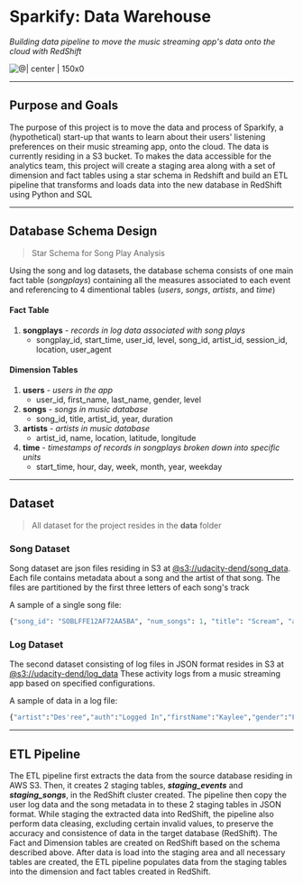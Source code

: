 # Sparkify: Data Warehouse
*Building data pipeline to move the music streaming app's data onto the cloud with RedShift*

![@| center | 150x0](https://d2adhoc2vrfpqj.cloudfront.net/2020/03/AmazonRedshift.png)

---
## Purpose and Goals

The purpose of this project is to move the data and process of Sparkify, a (hypothetical) start-up that wants to learn about their users' listening preferences on their music streaming app, onto the cloud. The data is currently residing in a S3 bucket. To makes the data accessible for the analytics team, this project will create a staging area along with a set of dimension and fact tables using a star schema in Redshift and build an ETL pipeline that transforms and loads data into the new database in RedShift using Python and SQL

---
## Database Schema Design
> Star Schema for Song Play Analysis

Using the song and log datasets, the database schema consists of one main fact table (*songplays*) containing all the measures associated to each event and referencing to 4 dimentional tables (*users*, *songs*, *artists*, and *time*)


#### Fact Table
1. **songplays** - *records in log data associated with song plays*
    - songplay_id, start_time, user_id, level, song_id, artist_id, session_id, location, user_agent

#### Dimension Tables
1. **users** - *users in the app*
    - user_id, first_name, last_name, gender, level
2. **songs** - *songs in music database*
    - song_id, title, artist_id, year, duration
3. **artists** - *artists in music database*
    - artist_id, name, location, latitude, longitude
4. **time** - *timestamps of records in songplays broken down into specific units*
    - start_time, hour, day, week, month, year, weekday

---
## Dataset
> All dataset for the project resides in the **data** folder

### Song Dataset
Song dataset are json files residing in S3 at [@s3://udacity-dend/song_data](https://s3.console.aws.amazon.com/s3/buckets/udacity-dend/song-data/?region=us-west-2&tab=overview). Each file contains metadata about a song and the artist of that song. The files are partitioned by the first three letters of each song's track

A sample of a single song file:

```Python
{"song_id": "SOBLFFE12AF72AA5BA", "num_songs": 1, "title": "Scream", "artist_name": "Adelitas Way", "artist_latitude": null, "year": 2009, "duration": 213.9424, "artist_id": "ARJNIUY12298900C91", "artist_longitude": null, "artist_location": ""}
```

### Log Dataset
The second dataset consisting of log files in JSON format resides in S3 at [@s3://udacity-dend/log_data](https://s3.console.aws.amazon.com/s3/buckets/udacity-dend/log-data/?region=us-west-2&tab=overview) These activity logs from a music streaming app based on specified configurations.

A sample of data in a log file:

```Python
{"artist":"Des'ree","auth":"Logged In","firstName":"Kaylee","gender":"F","itemInSession":1,"lastName":"Summers","length":246.30812,"level":"free","location":"Phoenix-Mesa-Scottsdale, AZ","method":"PUT","page":"NextSong","registration":1540344794796.0,"sessionId":139,"song":"You Gotta Be","status":200,"ts":1541106106796,"userAgent":"\"Mozilla\/5.0 (Windows NT 6.1; WOW64) AppleWebKit\/537.36 (KHTML, like Gecko) Chrome\/35.0.1916.153 Safari\/537.36\"","userId":"8"}
```

---
## ETL Pipeline

The ETL pipeline first extracts the data from the source database residing in AWS S3. Then, it creates 2 staging tables, ***staging_events*** and ***staging_songs***, in the RedShift cluster created. The pipeline then copy the user log data and the song metadata in to these 2 staging tables in JSON format. While staging the extracted data into RedShift, the pipeline also perform data cleasing, excluding certain invalid values, to preserve the accuracy and consistence of data in the target database (RedShift). The Fact and Dimension tables are created on RedShift based on the schema described above. After data is load into the staging area and all necessary tables are created, the ETL pipeline populates data from the staging tables into the dimension and fact tables created in RedShift.

